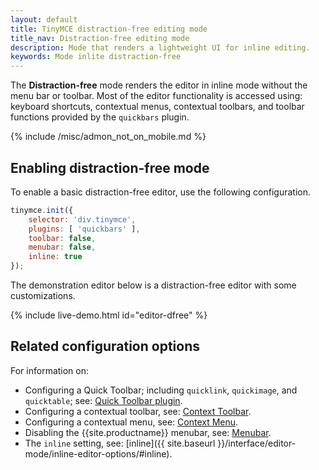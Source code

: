 ```yaml
---
layout: default
title: TinyMCE distraction-free editing mode
title_nav: Distraction-free editing mode
description: Mode that renders a lightweight UI for inline editing.
keywords: Mode inlite distraction-free
---
```


The **Distraction-free** mode renders the editor in inline mode without the menu bar or toolbar. Most of the editor functionality is accessed using: keyboard shortcuts, contextual menus, contextual toolbars, and toolbar functions provided by the `quickbars` plugin.

{% include /misc/admon_not_on_mobile.md %}

## Enabling distraction-free mode

To enable a basic distraction-free editor, use the following configuration.

```js
tinymce.init({
    selector: 'div.tinymce',
    plugins: [ 'quickbars' ],
    toolbar: false,
    menubar: false,
    inline: true
});
```

The demonstration editor below is a distraction-free editor with some customizations.

{% include live-demo.html id="editor-dfree" %}

## Related configuration options

For information on:

* Configuring a Quick Toolbar; including `quicklink`, `quickimage`, and `quicktable`; see: [Quick Toolbar plugin]({{site.baseurl}}/plugins-ref/opensource/quickbars/).
* Configuring a contextual toolbar, see: [Context Toolbar]({{site.baseurl}}/how-to-guides/creating-custom-ui-components/contexttoolbar/).
* Configuring a contextual menu, see: [Context Menu]({{site.baseurl}}/how-to-guides/creating-custom-ui-components/contextmenu/).
* Disabling the {{site.productname}} menubar, see: [Menubar]({{site.baseurl}}/interface/menus/menus-configuration-options/#menubar).
* The `inline` setting, see: [inline]({{ site.baseurl }}/interface/editor-mode/inline-editor-options/#inline).

